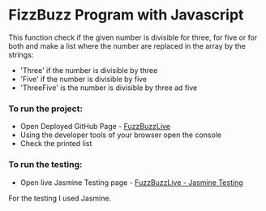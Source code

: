 # FizzBuzz Program with Javascript

This function check if the given number is divisible for three, for five or for both and make a list where the number are replaced in the array by the strings:

- 'Three' if the number is divisible by three
- 'Five' if the number is divisible by five
- 'ThreeFive' is the number is divisible by three ad five

### To run the project:
- Open Deployed GitHub Page - [FuzzBuzzLive](https://gello94.github.io/fizzbuzz_javascript_program/)
- Using the developer tools of your browser open the console
- Check the printed list

### To run the testing:
- Open live Jasmine Testing page - [FuzzBuzzLive - Jasmine Testing](https://gello94.github.io/fizzbuzz_javascript_program/testing.html)

For the testing I used Jasmine.